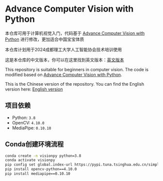 # Advance Computer Vision with Python

本仓库可用于计算机视觉入门，代码基于 [Advance Computer Vision with Python](https://www.computervision.zone/courses/advance-computer-vision-with-python/) 进行修改，更加适合中国宝宝体质

本仓库计划用于2024成都理工大学人工智能协会技术培训使用

这是本仓库的中文版本，你可以在这里找到英文版本：[英文版本](https://github.com/Diraw/Advance-Computer-Vision-with-Python/tree/main_en)

This repository is suitable for beginners in computer vision. The code is modified based on [Advance Computer Vision with Python](https://www.computervision.zone/courses/advance-computer-vision-with-python/).

This is the Chinese version of the repository. You can find the English version here: [English version](https://github.com/Diraw/Advance-Computer-Vision-with-Python/tree/main_en)

## 项目依赖

- Python: `3.8`
- OpenCV: `4.10.0`
- MediaPipe: `0.10.10`

## Conda创建环境流程

```bash
conda create -n visionpy python=3.8
conda activate visionpy
pip config set global.index-url https://pypi.tuna.tsinghua.edu.cn/simple
pip install opencv-python==4.10.0
pip install mediapipe==0.10.10
```